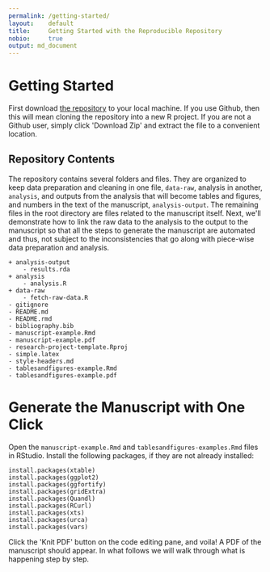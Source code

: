 ```yaml
---
permalink: /getting-started/
layout:    default
title:     Getting Started with the Reproducible Repository
nobio:     true
output: md_document
---
```



Getting Started
===============

First download [the
repository](http://mindymallory.github.io/research-project-template/) to
your local machine. If you use Github, then this will mean cloning the
repository into a new R project. If you are not a Github user, simply
click 'Download Zip' and extract the file to a convenient location.

Repository Contents
-------------------

The repository contains several folders and files. They are organized to
keep data preparation and cleaning in one file, `data-raw`, analysis in
another, `analysis`, and outputs from the analysis that will become
tables and figures, and numbers in the text of the manuscript,
`analysis-output`. The remaining files in the root directory are files
related to the manuscript itself. Next, we'll demonstrate how to link
the raw data to the analysis to the output to the manuscript so that all
the steps to generate the manuscript are automated and thus, not subject
to the inconsistencies that go along with piece-wise data preparation
and analysis.

    + analysis-output
        - results.rda
    + analysis
        - analysis.R
    + data-raw
        - fetch-raw-data.R
    - gitignore
    - README.md
    - README.rmd
    - bibliography.bib
    - manuscript-example.Rmd
    - manuscript-example.pdf
    - research-project-template.Rproj
    - simple.latex
    - style-headers.md
    - tablesandfigures-example.Rmd
    - tablesandfigures-example.pdf

Generate the Manuscript with One Click
======================================

Open the `manuscript-example.Rmd` and `tablesandfigures-examples.Rmd`
files in RStudio. Install the following packages, if they are not
already installed:

    install.packages(xtable)
    install.packages(ggplot2)
    install.packages(ggfortify)
    install.packages(gridExtra)
    install.packages(Quandl)
    install.packages(RCurl)
    install.packages(xts)
    install.packages(urca)
    install.packages(vars)

Click the 'Knit PDF' button on the code editing pane, and voila! A PDF
of the manuscript should appear. In what follows we will walk through
what is happening step by step.
